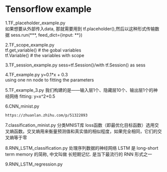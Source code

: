 # Tensorflow example 

1.TF_placeholder_example.py  
	如果想要从外部传入data, 那就需要用到 tf.placeholder(),然后以这种形式传输数据 sess.run(***, feed_dict={input: **})

2.TF_scope_example.py  
	tf.get_variable() # the gobal variables  
	tf.Variable() # the variables with scope

3.TF_session_example.py 
	sess=tf.Session()/with tf.Session() as sess

4.TF_example.py 
	y=0.1*x + 0.3	
	using one nn node to fitting the parameters

5.TF_example_3.py
	我们构建的是——输入层1个、隐藏层10个、输出层1个的神经网络
	fitting: y=x^2+0.5

6.CNN_minist.py 

	https://zhuanlan.zhihu.com/p/51322893




7.classification_minist.py
	分类MNIST库
	loss函数（即最优化目标函数）选用交叉熵函数。交叉熵用来衡量预测值和真实值的相似程度，如果完全相同，它们的交叉熵等于零

8.RNN_LSTM_classification.py
	处理序列数据的神经网络
	LSTM 是 long-short term memory 的简称, 中文叫做 长短期记忆. 是当下最流行的 RNN 形式之一

9.RNN_LSTM_regression.py
